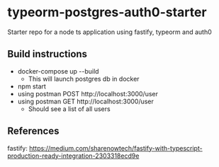 # typeorm-postgres-auth0-starter

Starter repo for a node ts application using fastify, typeorm and auth0

## Build instructions

- docker-compose up --build
  - This will launch postgres db in docker
- npm start
- using postman POST http://localhost:3000/user
- using postman GET http://localhost:3000/user
  - Should see a list of all users

## References

fastify: https://medium.com/sharenowtech/fastify-with-typescript-production-ready-integration-2303318ecd9e

